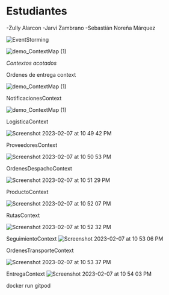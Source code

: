 # Estudiantes 
-Zully Alarcon
-Jarvi Zambrano
-Sebastián Noreña Márquez


![EventStorming](https://user-images.githubusercontent.com/78800255/217425717-a1d54046-0771-4a21-b7d3-30b7c2c69956.jpg)

![demo_ContextMap (1)](https://user-images.githubusercontent.com/78800255/217425900-a11b727c-9cdc-4eff-9ba9-b077cd2674fd.png)

*Contextos acotados* 

Ordenes de entrega context

![demo_ContextMap (1)](https://user-images.githubusercontent.com/78800255/217425900-a11b727c-9cdc-4eff-9ba9-b077cd2674fd.png)

NotificacionesContext

![demo_ContextMap (1)](https://user-images.githubusercontent.com/78800255/217425900-a11b727c-9cdc-4eff-9ba9-b077cd2674fd.png)

LogisticaContext

![Screenshot 2023-02-07 at 10 49 42 PM](https://user-images.githubusercontent.com/78800255/217427477-b1b3b1ac-d5ab-4499-b5e1-035f61c5008a.png)

ProveedoresContext

![Screenshot 2023-02-07 at 10 50 53 PM](https://user-images.githubusercontent.com/78800255/217427717-9630a945-3060-4bec-992d-6fe6cb8a3fb9.png)


OrdenesDespachoContext

![Screenshot 2023-02-07 at 10 51 29 PM](https://user-images.githubusercontent.com/78800255/217427938-f70a86d5-af3f-4011-ae49-9292857a6a5a.png)


ProductoContext

![Screenshot 2023-02-07 at 10 52 07 PM](https://user-images.githubusercontent.com/78800255/217428066-e3e8b0de-2291-4321-aa86-879e2711d046.png)

RutasContext

![Screenshot 2023-02-07 at 10 52 32 PM](https://user-images.githubusercontent.com/78800255/217428184-df8ae1a7-6f74-41ce-9281-7cf50f750afd.png)

SeguimientoContext
![Screenshot 2023-02-07 at 10 53 06 PM](https://user-images.githubusercontent.com/78800255/217428341-92c05572-4c77-4c4e-b465-f7aadd8c0448.png)

OrdenesTransporteContext

![Screenshot 2023-02-07 at 10 53 37 PM](https://user-images.githubusercontent.com/78800255/217428419-a0f27bdd-e8f3-47b0-8a72-8b8f6309cf41.png)

EntregaContext
![Screenshot 2023-02-07 at 10 54 03 PM](https://user-images.githubusercontent.com/78800255/217428575-6bcf99e8-1bc6-4e9f-9275-bdefd982637e.png)


docker run gitpod

